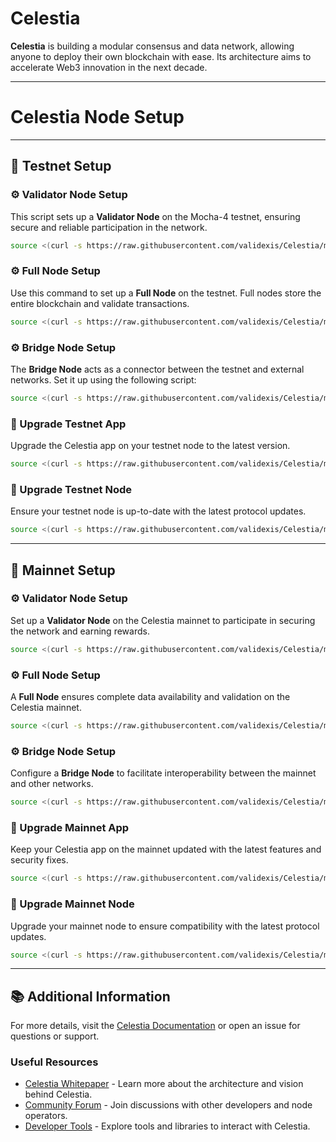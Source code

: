 # Celestia

**Celestia** is building a modular consensus and data network, allowing anyone to deploy their own blockchain with ease. Its architecture aims to accelerate Web3 innovation in the next decade.

---
<div>
<h1 align="left" style="display: flex;"> Celestia Node Setup</h1>
</div>

---

## 🌟 Testnet Setup

### ⚙️ Validator Node Setup
This script sets up a **Validator Node** on the Mocha-4 testnet, ensuring secure and reliable participation in the network.
```bash
source <(curl -s https://raw.githubusercontent.com/validexis/Celestia/main/setup_validator_testnet.sh)
```

### ⚙️ Full Node Setup
Use this command to set up a **Full Node** on the testnet. Full nodes store the entire blockchain and validate transactions.
```bash
source <(curl -s https://raw.githubusercontent.com/validexis/Celestia/main/setup_fullnode_testnet.sh)
```

### ⚙️ Bridge Node Setup
The **Bridge Node** acts as a connector between the testnet and external networks. Set it up using the following script:
```bash 
source <(curl -s https://raw.githubusercontent.com/validexis/Celestia/main/setup_bridge_testnet.sh)
```

### 🔄 Upgrade Testnet App
Upgrade the Celestia app on your testnet node to the latest version.
```bash
source <(curl -s https://raw.githubusercontent.com/validexis/Celestia/main/upgrade_testnet_app.sh)
```

### 🔄 Upgrade Testnet Node
Ensure your testnet node is up-to-date with the latest protocol updates.
```bash
source <(curl -s https://raw.githubusercontent.com/validexis/Celestia/main/upgrade_testnet_node.sh)
```

---

## 🌟 Mainnet Setup

### ⚙️ Validator Node Setup
Set up a **Validator Node** on the Celestia mainnet to participate in securing the network and earning rewards.
```bash
source <(curl -s https://raw.githubusercontent.com/validexis/Celestia/main/setup_validator_mainnet.sh)
```

### ⚙️ Full Node Setup
A **Full Node** ensures complete data availability and validation on the Celestia mainnet.
```bash
source <(curl -s https://raw.githubusercontent.com/validexis/Celestia/main/setup_fullnode_mainnet.sh)
```

### ⚙️ Bridge Node Setup
Configure a **Bridge Node** to facilitate interoperability between the mainnet and other networks.
```bash 
source <(curl -s https://raw.githubusercontent.com/validexis/Celestia/main/setup_bridge_mainnet.sh)
```

### 🔄 Upgrade Mainnet App
Keep your Celestia app on the mainnet updated with the latest features and security fixes.
```bash
source <(curl -s https://raw.githubusercontent.com/validexis/Celestia/main/upgrade_mainnet_app.sh)
```

### 🔄 Upgrade Mainnet Node
Upgrade your mainnet node to ensure compatibility with the latest protocol updates.
```bash
source <(curl -s https://raw.githubusercontent.com/validexis/Celestia/main/upgrade_mainnet_node.sh)
```

---

## 📚 Additional Information
For more details, visit the [Celestia Documentation](https://services.validexis.com/mainnets/celestia) or open an issue for questions or support.

### Useful Resources
- [Celestia Whitepaper](https://celestia.org/whitepaper) - Learn more about the architecture and vision behind Celestia.
- [Community Forum](https://forum.celestia.org) - Join discussions with other developers and node operators.
- [Developer Tools](https://docs.celestia.org/tools) - Explore tools and libraries to interact with Celestia.

